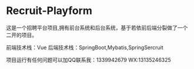 # Recruit-Playform

这是一个招聘平台项目,拥有前台系统和后台系统，基于若依前后端分裂做了一个二开的项目。

前端技术栈：Vue
后端技术栈：SpringBoot,Mybatis,SpringSercruit

项目运行有任何问题可以加QQ联系我：1339942679 WX:13135246325
